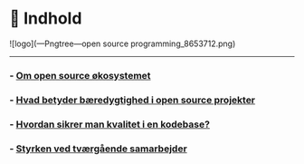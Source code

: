 # 📒 Indhold

![logo](—Pngtree—open source programming_8653712.png)
 
---

### - [Om open source økosystemet](/docs/open_source.md)


### - [Hvad betyder bæredygtighed i open source projekter](/docs/bæredygtighed_i_open_source.md)


### - [Hvordan sikrer man kvalitet i en kodebase?](docs/kvalitet_i_kodebasen.md)


### - [Styrken ved tværgående samarbejder](/docs/tvaergående_samarbejde.md)
